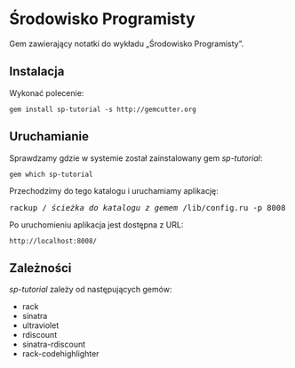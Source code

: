 # Środowisko Programisty

Gem zawierający notatki do wykładu „Środowisko Programisty”.


## Instalacja

Wykonać polecenie:

    gem install sp-tutorial -s http://gemcutter.org


## Uruchamianie

Sprawdzamy gdzie w systemie został zainstalowany gem *sp-tutorial*:

    gem which sp-tutorial

Przechodzimy do tego katalogu i uruchamiamy aplikację:

<pre>rackup /<i> ścieżka do katalogu z gemem </i>/lib/config.ru -p 8008
</pre>

Po uruchomieniu aplikacja jest dostępna z URL:

    http://localhost:8008/


## Zależności

*sp-tutorial* zależy od następujących gemów:

* rack 
* sinatra
* ultraviolet
* rdiscount
* sinatra-rdiscount    
* rack-codehighlighter
